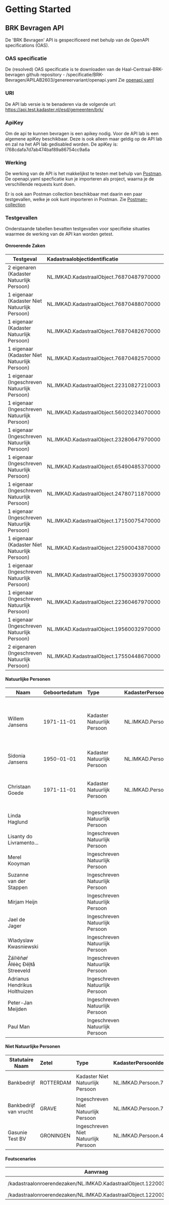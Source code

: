 # Getting Started

## BRK Bevragen API
De 'BRK Bevragen' API is gespecificeerd met behulp van de OpenAPI specifications (OAS).

### OAS specificatie
De (resolved) OAS specificatie is te downloaden van de Haal-Centraal-BRK-bevragen github repository - /specificatie/BRK-Bevragen/APILAB2603/genereervariant/openapi.yaml
Zie [openapi.yaml](../specificatie/BRK-Bevragen/APILAB2603/genereervariant/openapi.yaml)

### URI
De API lab versie is te benaderen via de volgende url: https://api.test.kadaster.nl/esd/gemeenten/brk/

### ApiKey
Om de api te kunnen bevragen is een apikey nodig. Voor de API lab is een algemene apiKey beschikbaar. 
Deze is ook alleen maar geldig op de API lab en zal na het API lab gedisabled worden.
De apiKey is: l768cdafa7d7ab474baf89a86754cc9a6a

### Werking
De werking van de API is het makkelijkst te testen met behulp van [Postman](https://www.getpostman.com/).
De openapi.yaml specficatie kun je importeren als project, waarna je de verschillende requests kunt doen.

Er is ook aan Postman collection beschikbaar met daarin een paar testgevallen, welke je ook kunt importeren in Postman.
Zie [Postman-collection](BRK-Bevragen%20API.postman_collection.json)

### Testgevallen
Onderstaande tabellen bevatten testgevallen voor specifieke situaties waarmee de werking van de API kan worden getest.

#### Onroerende Zaken
Testgeval                                       |Kadastraalobjectidentificatie              |Kadastraleaanduiding      |Postcode               |Bijzonderheden      |                                                                    
----------------                                |:-------                                   |:-------                  |:-------               |:-------           |
2 eigenaren (Kadaster Natuurlijk Persoon)       |NL.IMKAD.KadastraalObject.76870487970000   |Beekbergen:87 K 4879      |7361EW 29              |<ul><li>alle velden gevuld</li></ul> |
1 eigenaar (Kadaster Niet Natuurlijk Persoon)   |NL.IMKAD.KadastraalObject.76870488070000   |Beekbergen:87 K 4880      |7361EW 27              ||
1 eigenaar (Kadaster Natuurlijk Persoon)        |NL.IMKAD.KadastraalObject.76870482670000   |Beekbergen:87 K 4826      |7361EW 25              ||
1 eigenaar (Kadaster Niet Natuurlijk Persoon)   |NL.IMKAD.KadastraalObject.76870482570000   |Beekbergen:87 K 4825      |7361EW 21              |<ul><li>2 erfpachters met erfpachtcanon</li></ul>|
1 eigenaar (Ingeschreven Natuurlijk Persoon)    |NL.IMKAD.KadastraalObject.22310827210003   |'s Gravenhage:881 N 8272 3|2517GL 84              |<ul><li>appartementsrecht</li></ul> |
1 eigenaar (Ingeschreven Natuurlijk Persoon)    |NL.IMKAD.KadastraalObject.56020234070000   |Odoorn:717 N 2340         |9573PA 3               |<ul><li>1 artikel5_3b</li></ul>|
1 eigenaar (Ingeschreven Natuurlijk Persoon)    |NL.IMKAD.KadastraalObject.23280647970000   |Loosduinen:561 H 6479     |2551XS 31              ||
1 eigenaar (Ingeschreven Natuurlijk Persoon)    |NL.IMKAD.KadastraalObject.65490485370000   |Hellendoorn:395 G 4853    |7441JC 1 a             |<ul><li>bevat huisletter</li></ul>|
1 eigenaar (Ingeschreven Natuurlijk Persoon)    |NL.IMKAD.KadastraalObject.24780711870000   |Voorschoten:1040 B 7118   |2252EB 16              |<ul><li>betrokkenGorzenEnAanwassen</li></ul>|
1 eigenaar (Ingeschreven Natuurlijk Persoon)    |NL.IMKAD.KadastraalObject.17150075470000   |Hellevoetsluis:396 E 754  |3224EA 39              ||
1 eigenaar (Kadaster Niet Natuurlijk Persoon)   |NL.IMKAD.KadastraalObject.22590043870000   |'s Gravenhage:881 AW 438  |2545NN 182             |<ul><li>1 erfpachter</li><li>betrokkenSamenwerkingsverband</li></ul>|
1 eigenaar (Ingeschreven Natuurlijk Persoon)    |NL.IMKAD.KadastraalObject.17500393970000   |IJsselmonde:459 D 3939    |3078JG 4               ||
1 eigenaar (Ingeschreven Natuurlijk Persoon)    |NL.IMKAD.KadastraalObject.22360467970000   |'s Gravenhage:881 V 4679  |2597LD 58              |<ul><li>1 erfpachter</li></ul>|
1 eigenaar (Ingeschreven Natuurlijk Persoon)    |NL.IMKAD.KadastraalObject.19560032970000   |Rotterdam:841 AF 329      |3011KD 72              ||
2 eigenaren (Ingeschreven Natuurlijk Persoon)   |NL.IMKAD.KadastraalObject.17550448670000   |Kralingen:501 C 4486      |3066VS 9               |<ul><li>betrokkenPartner</li></ul>|

#### Natuurlijke Personen
Naam                    |Geboortedatum    |Type                                 |KadasterPersoonIdentificatie   | Burgerservicenummer |Bijzonderheden        |
----------------        |:-------         |:------                              |:------                        |:------              |:------              |
Willem Jansens          |1971-11-01       |Kadaster Natuurlijk Persoon          |NL.IMKAD.Persoon.70882239      |                     |<ul><li>alle velden gevuld</li><li>woonadres is niet bekend in BAG</li></ul> |
Sidonia Jansens         |1950-01-01       |Kadaster Natuurlijk Persoon          |NL.IMKAD.Persoon.50550743      |                     |<ul><li>buitenlands woonadres</li></ul> |
Christaan Goede         |1971-11-01       |Kadaster Natuurlijk Persoon          |NL.IMKAD.Persoon.71303564      |                     |<ul><li>woonadres is wel bekend in BAG</li></ul> |
Linda Haglund           |                 |Ingeschreven Natuurlijk Persoon      |                               |999991905            ||
Lisanty do Livramento...|                 |Ingeschreven Natuurlijk Persoon      |                               |999990482            ||
Merel Kooyman           |                 |Ingeschreven Natuurlijk Persoon      |                               |999993847            ||
Suzanne van der Stappen |                 |Ingeschreven Natuurlijk Persoon      |                               |999993653            ||
Mirjam Heijn            |                 |Ingeschreven Natuurlijk Persoon      |                               |999991292            ||
Jael de Jager           |                 |Ingeschreven Natuurlijk Persoon      |                               |999992740            ||
Wladyslaw Kwasniewski   |                 |Ingeschreven Natuurlijk Persoon      |                               |999995017            ||
Żáïŀëñøŕ Åłéèç Ðëļŧå Streeveld   |        |Ingeschreven Natuurlijk Persoon      |                               |999994669            ||
Adrianus Hendrikus Holthuizen  |          |Ingeschreven Natuurlijk Persoon      |                               |999990421            ||
Peter-Jan Meijden  |                      |Ingeschreven Natuurlijk Persoon      |                               |999993872            ||
Paul Man          |                       |Ingeschreven Natuurlijk Persoon      |                               |999990883            ||

#### Niet Natuurlijke Personen
Statutaire Naam         |Zetel        |Type                                 |KadasterPersoonIdentificatie   |Bijzonderheden | 
----------------        |:------      |:------                              |:------                        |:------        |
Bankbedrijf             |ROTTERDAM    |Kadaster Niet Natuurlijk Persoon     |NL.IMKAD.Persoon.71291440      |<ul><li>postadres is postbus</li></ul> |
Bankbedrijf van vrucht  |GRAVE        |Ingeschreven Niet Natuurlijk Persoon |NL.IMKAD.Persoon.71291493      |  |
Gasunie Test BV         |GRONINGEN    |Ingeschreven Niet Natuurlijk Persoon |NL.IMKAD.Persoon.440650207     |  |

#### Foutscenarios
Aanvraag                                                                                       | Foutscenario               |
----------------                                                                               | :-------                   |
/kadastraalonroerendezaken/NL.IMKAD.KadastraalObject.122003147000                              | 404 Not found              |
/kadastraalonroerendezaken/NL.IMKAD.KadastraalObject.122003157000                              | 410 Gone                   |
